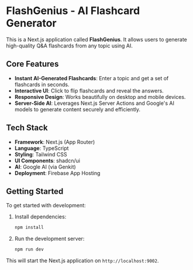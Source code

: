 # FlashGenius - AI Flashcard Generator

This is a Next.js application called **FlashGenius**. It allows users to generate high-quality Q&A flashcards from any topic using AI.

## Core Features

- **Instant AI-Generated Flashcards**: Enter a topic and get a set of flashcards in seconds.
- **Interactive UI**: Click to flip flashcards and reveal the answers.
- **Responsive Design**: Works beautifully on desktop and mobile devices.
- **Server-Side AI**: Leverages Next.js Server Actions and Google's AI models to generate content securely and efficiently.

## Tech Stack

- **Framework**: Next.js (App Router)
- **Language**: TypeScript
- **Styling**: Tailwind CSS
- **UI Components**: shadcn/ui
- **AI**: Google AI (via Genkit)
- **Deployment**: Firebase App Hosting

## Getting Started

To get started with development:

1.  Install dependencies:
    ```bash
    npm install
    ```

2.  Run the development server:
    ```bash
    npm run dev
    ```

This will start the Next.js application on `http://localhost:9002`.
